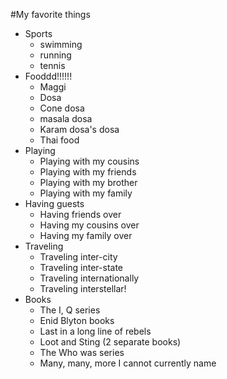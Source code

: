 #My favorite things
- Sports
  * swimming
  * running
  * tennis
- Fooddd!!!!!!
  * Maggi
  * Dosa
   - Cone dosa
   - masala dosa
   - Karam dosa's dosa
  * Thai food
- Playing
  * Playing with my cousins
  * Playing with my friends
  * Playing with my brother
  * Playing with my family
- Having guests
  * Having friends over
  * Having my cousins over
  * Having my family over
- Traveling
  * Traveling inter-city
  * Traveling inter-state
  * Traveling internationally
  * Traveling interstellar!
- Books
  * The I, Q series
  * Enid Blyton books
  * Last in a long line of rebels
  * Loot and Sting (2 separate books)
  * The Who was series
  * Many, many, more I cannot currently name
